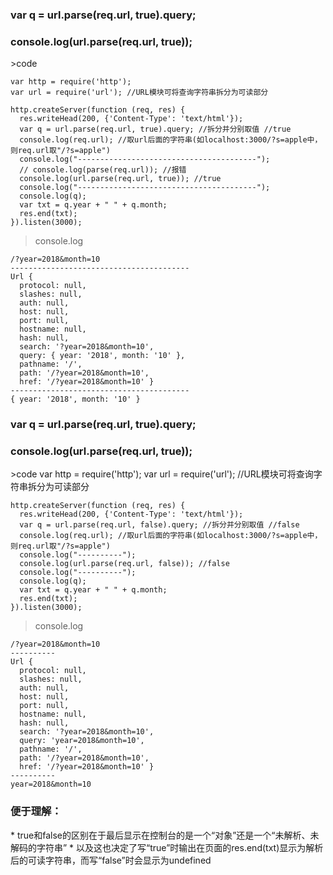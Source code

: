 <h3>var q = url.parse(req.url, true).query;</h3>
<h3>console.log(url.parse(req.url, true));</h3>
>code

	var http = require('http');
	var url = require('url'); //URL模块可将查询字符串拆分为可读部分
	
	http.createServer(function (req, res) {
	  res.writeHead(200, {'Content-Type': 'text/html'});
	  var q = url.parse(req.url, true).query; //拆分并分别取值 //true
	  console.log(req.url); //取url后面的字符串(如localhost:3000/?s=apple中，则req.url取"/?s=apple")
	  console.log("----------------------------------------");
	  // console.log(parse(req.url)); //报错
	  console.log(url.parse(req.url, true)); //true
	  console.log("----------------------------------------");
	  console.log(q);
	  var txt = q.year + " " + q.month;
	  res.end(txt);
	}).listen(3000);

>console.log

	/?year=2018&month=10
	----------------------------------------
	Url {
	  protocol: null,
	  slashes: null,
	  auth: null,
	  host: null,
	  port: null,
	  hostname: null,
	  hash: null,
	  search: '?year=2018&month=10',
	  query: { year: '2018', month: '10' },
	  pathname: '/',
	  path: '/?year=2018&month=10',
	  href: '/?year=2018&month=10' }
	----------------------------------------
	{ year: '2018', month: '10' }

<h3>var q = url.parse(req.url, true).query;</h3>
<h3>console.log(url.parse(req.url, true));</h3>
>code
	var http = require('http');
	var url = require('url'); //URL模块可将查询字符串拆分为可读部分
	
	http.createServer(function (req, res) {
	  res.writeHead(200, {'Content-Type': 'text/html'});	
	  var q = url.parse(req.url, false).query; //拆分并分别取值 //false
	  console.log(req.url); //取url后面的字符串(如localhost:3000/?s=apple中，则req.url取"/?s=apple")
	  console.log("----------");
	  console.log(url.parse(req.url, false)); //false
	  console.log("----------");
	  console.log(q);
	  var txt = q.year + " " + q.month;
	  res.end(txt);
	}).listen(3000);

>console.log

	/?year=2018&month=10
	----------
	Url {
	  protocol: null,
	  slashes: null,
	  auth: null,
	  host: null,
	  port: null,
	  hostname: null,
	  hash: null,
	  search: '?year=2018&month=10',
	  query: 'year=2018&month=10',
	  pathname: '/',
	  path: '/?year=2018&month=10',
	  href: '/?year=2018&month=10' }
	----------
	year=2018&month=10

<h3>便于理解：</h3>
* true和false的区别在于最后显示在控制台的是一个“对象”还是一个“未解析、未解码的字符串”
* 以及这也决定了写“true”时输出在页面的res.end(txt)显示为解析后的可读字符串，而写“false”时会显示为undefined